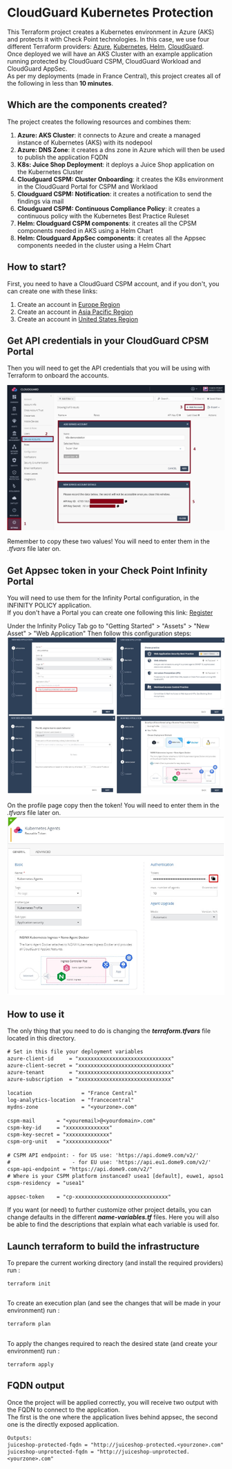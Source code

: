# CloudGuard Kubernetes Protection
This Terraform project creates a Kubernetes environment in Azure (AKS) and protects it with Check Point technologies. In this case, we use four different Terraform providers: [Azure](https://registry.terraform.io/providers/hashicorp/azurerm/latest), [Kubernetes](https://registry.terraform.io/providers/hashicorp/kubernetes/latest), [Helm](https://registry.terraform.io/providers/hashicorp/helm/latest), [CloudGuard](https://registry.terraform.io/providers/dome9/dome9/latest).     
Once deployed we will have an AKS Cluster with an example application running protected by CloudGuard CSPM, CloudGuard Workload and CloudGuard AppSec.      
As per my deployments (made in France Central), this project creates all of the following in less than __10 minutes__.    

## Which are the components created?
The project creates the following resources and combines them:
1. **Azure: AKS Cluster**: it connects to Azure and create a managed instance of Kubernetes (AKS) with its nodepool
2. **Azure: DNS Zone**: it creates a dns zone in Azure which will then be used to publish the application FQDN
3. **K8s: Juice Shop Deployment**: it deploys a Juice Shop application on the Kubernetes Cluster 
4. **Cloudguard CSPM: Cluster Onboarding**: it creates the K8s environment in the CloudGuard Portal for CSPM and Worklaod 
5. **Cloudguard CSPM: Notification**: it creates a notification to send the findings via mail
6. **Cloudguard CSPM: Continuous Compliance Policy**: it creates a continuous policy with the Kubernetes Best Practice Ruleset
7. **Helm: Cloudguard CSPM components**: it creates all the CPSM components needed in AKS using a Helm Chart
8. **Helm: Cloudguard AppSec components**: it creates all the Appsec components needed in the cluster using a Helm Chart

## How to start?
First, you need to have a CloudGuard CSPM account, and if you don't, you can create one with these links:
1. Create an account in [Europe Region](https://secure.eu1.dome9.com/v2/register/invite)
2. Create an account in [Asia Pacific Region](https://secure.ap1.dome9.com/v2/register/invite)
3. Create an account in [United States Region](https://secure.dome9.com/v2/register/invite)

## Get API credentials in your CloudGuard CPSM Portal
Then you will need to get the API credentials that you will be using with Terraform to onboard the accounts.

![CSPM Service Account](/zimages/create-cpsm-serviceaccount.jpg)

Remember to copy these two values! You will need to enter them in the *.tfvars* file later on.

## Get Appsec token in your Check Point Infinity Portal
You will need to use them for the Infinity Portal configuration, in the INFINITY POLICY application.    
If you don't have a Portal you can create one following this link: [Register](https://portal.checkpoint.com/create-account)

Under the Infinity Policy Tab go to "Getting Started" > "Assets" > "New Asset" > "Web Application"
Then follow this configuration steps:
![Appsec WebApp Configuration](/zimages/create-appsec-application.jpg)

On the profile page copy then the token! You will need to enter them in the *.tfvars* file later on.
![Appsec Token](/zimages/get-appsec-token.jpg)

## How to use it
The only thing that you need to do is changing the __*terraform.tfvars*__ file located in this directory.

```hcl
# Set in this file your deployment variables
azure-client-id     = "xxxxxxxxxxxxxxxxxxxxxxxxxxxxxx"
azure-client-secret = "xxxxxxxxxxxxxxxxxxxxxxxxxxxxxx"
azure-tenant        = "xxxxxxxxxxxxxxxxxxxxxxxxxxxxxx"
azure-subscription  = "xxxxxxxxxxxxxxxxxxxxxxxxxxxxxx"

location                = "France Central"
log-analytics-location  = "francecentral"
mydns-zone              = "<yourzone>.com"

cspm-mail       = "<youremail>@<yourdomain>.com"
cspm-key-id     = "xxxxxxxxxxxxxx"
cspm-key-secret = "xxxxxxxxxxxxxx"
cspm-org-unit   = "xxxxxxxxxxxxxx"

# CSPM API endpoint: - for US use: 'https://api.dome9.com/v2/'
#                    - for EU use: 'https://api.eu1.dome9.com/v2/'
cspm-api-endpoint = "https://api.dome9.com/v2/"
# Where is your CSPM platform instanced? usea1 [default], euwe1, apso1
cspm-residency  = "usea1"

appsec-token    = "cp-xxxxxxxxxxxxxxxxxxxxxxxxxxxxxx"
```
If you want (or need) to further customize other project details, you can change defaults in the different __*name-variables.tf*__ files.
Here you will also be able to find the descriptions that explain what each variable is used for.

## Launch terraform to build the infrastructure
To prepare the current working directory (and install the required providers) run :
```hcl
terraform init 
```
##
To create an execution plan (and see the changes that will be made in your environment) run :
```hcl
terraform plan
``` 
##
To apply the changes required to reach the desired state (and create your environment) run :
```hcl
terraform apply
```

## FQDN output
Once the  project will be applied correctly, you will receive two output with the FQDN to connect to the application.     
The first is the one where the application lives behind appsec, the second one is the directly exposed application.     
```hcl
Outputs:
juiceshop-protected-fqdn = "http://juiceshop-protected.<yourzone>.com"
juiceshop-unprotected-fqdn = "http://juiceshop-unprotected.<yourzone>.com"
```